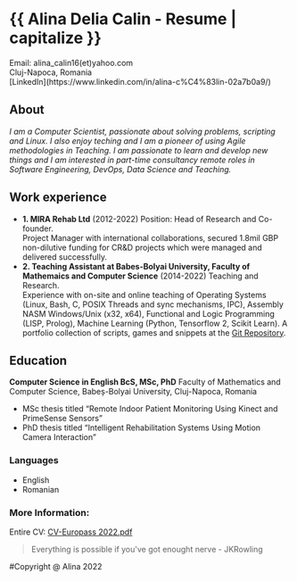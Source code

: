 
<h1>{{ Alina Delia Calin - Resume | capitalize }}</h1>
Email: alina_calin16(et)yahoo.com <br>
Cluj-Napoca, Romania <br>
[LinkedIn](https://www.linkedin.com/in/alina-c%C4%83lin-02a7b0a9/)

## About
*I am a Computer Scientist, passionate about solving problems, scripting and Linux.
I also enjoy teching and I am a pioneer of using Agile methodologies in Teaching.
I am passionate to learn and develop new things and I am interested in part-time consultancy
 remote roles in Software Engineering, DevOps, Data Science and Teaching.*

## Work experience
* **1. MIRA Rehab Ltd**
 (2012-2022) Position: Head of Research and Co-founder. <br> 
Project Manager with international collaborations, secured 1.8mil GBP non-dilutive funding for CR&D projects which were managed and delivered successfully. <br>
* **2. Teaching Assistant at Babes-Bolyai University, Faculty of Mathemaics and Computer Science**
 (2014-2022) Teaching and Research. <br> 
Experience with on-site and online teaching of Operating Systems (Linux, Bash, C, POSIX Threads and sync mechanisms, IPC), Assembly NASM Windows/Unix (x32, x64), Functional and Logic Programming (LISP, Prolog), Machine Learning (Python, Tensorflow 2, Scikit Learn). A portfolio collection of scripts, games and snippets at the [Git Repository](https://github.com/alinacalin/Scripts-Portfolio). 

## Education
**Computer Science in English BcS, MSc, PhD**
 Faculty of Mathematics and Computer Science, Babeș-Bolyai University, Cluj-Napoca, Romania
* MSc thesis titled “Remote Indoor Patient Monitoring Using Kinect and PrimeSense Sensors”
* PhD thesis titled “Intelligent Rehabilitation Systems Using Motion Camera Interaction”

### Languages
* English
* Romanian

### More Information:

Entire CV: [CV-Europass 2022.pdf](/uploads/CV-Europass%202022.pdf)

> Everything is possible if you've got enought nerve - JKRowling

#Copyright @ Alina 2022

